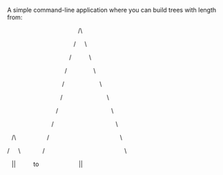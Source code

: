 A simple command-line application where you can build trees with length from:

⠀⠀⠀⠀⠀⠀⠀⠀⠀⠀⠀⠀⠀⠀⠀⠀/\\

⠀⠀⠀⠀⠀⠀⠀⠀⠀⠀⠀⠀⠀⠀⠀/⠀⠀\\

⠀⠀⠀⠀⠀⠀⠀⠀⠀⠀⠀⠀⠀⠀/⠀⠀⠀⠀\\

⠀⠀⠀⠀⠀⠀⠀⠀⠀⠀⠀⠀⠀/⠀⠀⠀⠀⠀⠀\\

⠀⠀⠀⠀⠀⠀⠀⠀⠀⠀⠀⠀ /⠀⠀⠀⠀⠀⠀⠀⠀\\

⠀⠀⠀⠀⠀⠀⠀⠀⠀⠀⠀⠀/⠀⠀⠀⠀⠀⠀⠀⠀⠀⠀\\

⠀⠀⠀⠀⠀⠀⠀⠀⠀⠀⠀/⠀⠀⠀⠀⠀⠀⠀⠀⠀⠀⠀⠀\\

⠀⠀⠀⠀⠀⠀⠀⠀⠀⠀/⠀⠀⠀⠀⠀⠀⠀⠀⠀⠀⠀⠀⠀⠀\\

⠀/\\⠀⠀⠀⠀⠀⠀⠀/⠀⠀⠀⠀⠀⠀⠀⠀⠀⠀⠀⠀⠀⠀⠀⠀\\

/⠀⠀\\⠀⠀⠀⠀⠀/⠀⠀⠀⠀⠀⠀⠀⠀⠀⠀⠀⠀⠀⠀⠀⠀⠀⠀\\

⠀||⠀⠀⠀⠀to⠀⠀⠀⠀⠀⠀⠀⠀⠀||
